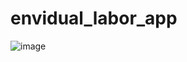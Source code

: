 # envidual_labor_app

![image](https://github.com/LukasBurk/envidual_labor_app/assets/71288546/cfadc8b1-d0b0-44ad-b038-f954a2c4693a)

